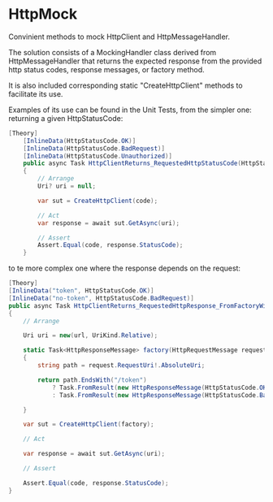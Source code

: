 # HttpMock

Convinient methods to mock HttpClient and HttpMessageHandler.

The solution consists of a MockingHandler class derived from HttpMessageHandler that returns the expected response from the provided http status codes, response messages, or factory method. 

It is also included corresponding static "CreateHttpClient" methods to facilitate its use.    

Examples of its use can be found in the Unit Tests, from the simpler one: returning a given HttpStatusCode:

``` C#
[Theory]
    [InlineData(HttpStatusCode.OK)]
    [InlineData(HttpStatusCode.BadRequest)]
    [InlineData(HttpStatusCode.Unauthorized)]
    public async Task HttpClientReturns_RequestedHttpStatusCode(HttpStatusCode code)
    {
        // Arrange
        Uri? uri = null;

        var sut = CreateHttpClient(code);

        // Act
        var response = await sut.GetAsync(uri);

        // Assert
        Assert.Equal(code, response.StatusCode);
    }
```

to te more complex one where the response depends on the request:

``` C#
[Theory]
[InlineData("token", HttpStatusCode.OK)]
[InlineData("no-token", HttpStatusCode.BadRequest)]
public async Task HttpClientReturns_RequestedHttpResponse_FromFactoryWithRequest(string url, HttpStatusCode code)
{
    // Arrange

    Uri uri = new(url, UriKind.Relative);

    static Task<HttpResponseMessage> factory(HttpRequestMessage request)
    {
        string path = request.RequestUri!.AbsoluteUri;

        return path.EndsWith("/token")
            ? Task.FromResult(new HttpResponseMessage(HttpStatusCode.OK))
            : Task.FromResult(new HttpResponseMessage(HttpStatusCode.BadRequest));

    }

    var sut = CreateHttpClient(factory);

    // Act

    var response = await sut.GetAsync(uri);

    // Assert

    Assert.Equal(code, response.StatusCode);
}
```
